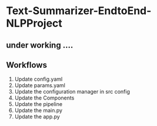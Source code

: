 

# Text-Summarizer-EndtoEnd-NLPProject


## under working ....
## Workflows

1. Update config.yaml
2. Update params.yaml
3. Update the configuration manager in src config
4. Update the Components
5. Update the pipeline
6. Update the main.py
7. Update the app.py
